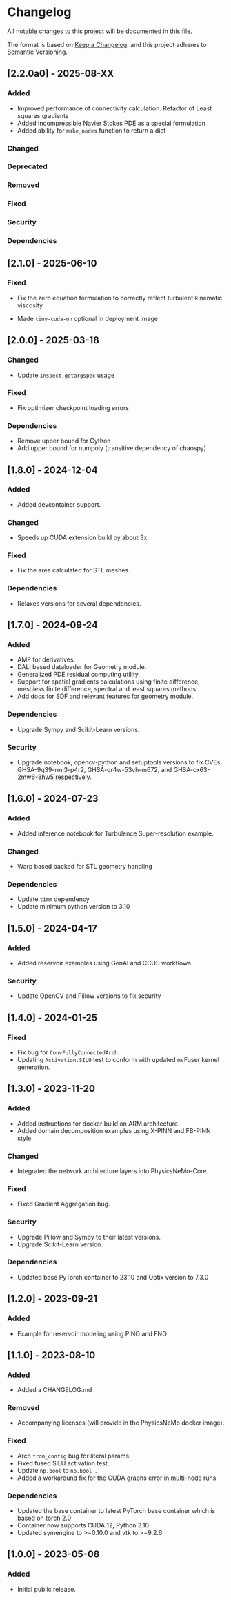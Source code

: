 <!-- markdownlint-disable MD024 -->
# Changelog

All notable changes to this project will be documented in this file.

The format is based on [Keep a Changelog](https://keepachangelog.com/en/1.0.0/),
and this project adheres to [Semantic Versioning](https://semver.org/spec/v2.0.0.html).

## [2.2.0a0] - 2025-08-XX

### Added

- Improved performance of connectivity calculation. Refactor of Least squares
  gradients
- Added Incompressible Navier Stokes PDE as a special formulation
- Added ability for `make_nodes` function to return a dict 

### Changed

### Deprecated

### Removed

### Fixed

### Security

### Dependencies

## [2.1.0] - 2025-06-10

### Fixed

- Fix the zero equation formulation to correctly reflect turbulent kinematic viscosity

- Made `tiny-cuda-nn` optional in deployment image

## [2.0.0] - 2025-03-18

### Changed

- Update `inspect.getargspec` usage

### Fixed

- Fix optimizer checkpoint loading errors

### Dependencies

- Remove upper bound for Cython
- Add upper bound for numpoly (transitive dependency of chaospy)

## [1.8.0] - 2024-12-04

### Added

- Added devcontainer support.

### Changed

- Speeds up CUDA extension build by about 3x.

### Fixed

- Fix the area calculated for STL meshes.

### Dependencies

- Relaxes versions for several dependencies.

## [1.7.0] - 2024-09-24

### Added

- AMP for derivatives.
- DALI based dataloader for Geometry module.
- Generalized PDE residual computing utility.
- Support for spatial gradients calculations using finite difference, meshless finite
  difference, spectral and least squares methods.
- Add docs for SDF and relevant features for geometry module.

### Dependencies

- Upgrade Sympy and Scikit-Learn versions.

### Security

- Upgrade notebook, opencv-python and setuptools versions to fix CVEs GHSA-9q39-rmj3-p4r2,
  GHSA-qr4w-53vh-m672, and GHSA-cx63-2mw6-8hw5 respectively.

## [1.6.0] - 2024-07-23

### Added

- Added inference notebook for Turbulence Super-resolution example.

### Changed

- Warp based backed for STL geometry handling

### Dependencies

- Update `timm` dependency
- Update minimum python version to 3.10

## [1.5.0] - 2024-04-17

### Added

- Added reservoir examples using GenAI and CCUS workflows.

### Security

- Update OpenCV and Pillow versions to fix security

## [1.4.0] - 2024-01-25

### Fixed

- Fix bug for `ConvFullyConnectedArch`.
- Updating `Activation.SILU` test to conform with updated nvFuser kernel generation.

## [1.3.0] - 2023-11-20

### Added

- Added instructions for docker build on ARM architecture.
- Added domain decomposition examples using X-PINN and FB-PINN style.

### Changed

- Integrated the network architecture layers into PhysicsNeMo-Core.

### Fixed

- Fixed Gradient Aggregation bug.

### Security

- Upgrade Pillow and Sympy to their latest versions.
- Upgrade Scikit-Learn version.

### Dependencies

- Updated base PyTorch container to 23.10 and Optix version to 7.3.0

## [1.2.0] - 2023-09-21

### Added

- Example for reservoir modeling using PINO and FNO

## [1.1.0] - 2023-08-10

### Added

- Added a CHANGELOG.md

### Removed

- Accompanying licenses (will provide in the PhysicsNeMo docker image).

### Fixed

- Arch `from_config` bug for literal params.
- Fixed fused SiLU activation test.
- Update `np.bool` to `np.bool_`.
- Added a workaround fix for the CUDA graphs error in multi-node runs

### Dependencies

- Updated the base container to latest PyTorch base container which is based on torch 2.0
- Container now supports CUDA 12, Python 3.10
- Updated symengine to >=0.10.0 and vtk to >=9.2.6

## [1.0.0] - 2023-05-08

### Added

- Initial public release.
